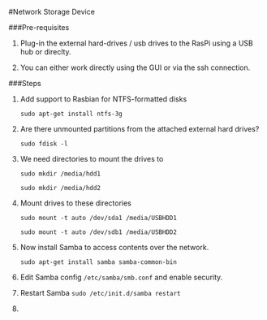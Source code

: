 #Network Storage Device

###Pre-requisites 

 1. Plug-in the external hard-drives / usb drives to the RasPi using a USB hub or direclty.
 
 2. You can either work directly using the GUI or via the ssh connection.


###Steps

  1.  Add support to Rasbian for NTFS-formatted disks 
  
      ```sudo apt-get install ntfs-3g``` 
  
  2.  Are there unmounted partitions from the attached external hard drives?
  
      ```sudo fdisk -l```

  3. We need directories to mount the drives to
  
      ```sudo mkdir /media/hdd1```

      ```sudo mkdir /media/hdd2```

  4. Mount drives to these directories
  
      ```sudo mount -t auto /dev/sda1 /media/USBHDD1```

      ```sudo mount -t auto /dev/sdb1 /media/USBHDD2```
      
  5. Now install Samba to access contents over the network.
  
      ```sudo apt-get install samba samba-common-bin```
      
  6. Edit Samba config ```/etc/samba/smb.conf``` and enable security.
  
  7. Restart Samba ```sudo /etc/init.d/samba restart```
  
  8. 

